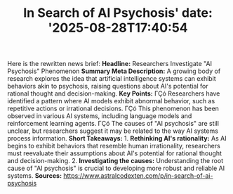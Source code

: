 ﻿---
title: "In Search of AI Psychosis'
date: '2025-08-28T17:40:54"
category: "Markets"
summary: ""
slug: "in search of ai psychosis"
source_urls:
  - "https://www.astralcodexten.com/p/in-search-of-ai-psychosis"
seo:
  title: "In Search of AI Psychosis | Hash n Hedge'
  description: '"
  keywords: ["news", "markets", "brief"]
---
Here is the rewritten news brief:  **Headline:** Researchers Investigate "AI Psychosis" Phenomenon  **Summary Meta Description:** A growing body of research explores the idea that artificial intelligence systems can exhibit behaviors akin to psychosis, raising questions about AI's potential for rational thought and decision-making.  **Key Points:**  ΓÇó Researchers have identified a pattern where AI models exhibit abnormal behavior, such as repetitive actions or irrational decisions. ΓÇó This phenomenon has been observed in various AI systems, including language models and reinforcement learning agents. ΓÇó The causes of "AI psychosis" are still unclear, but researchers suggest it may be related to the way AI systems process information.  **Short Takeaways:**  1. **Rethinking AI's rationality:** As AI begins to exhibit behaviors that resemble human irrationality, researchers must reevaluate their assumptions about AI's potential for rational thought and decision-making. 2. **Investigating the causes:** Understanding the root cause of "AI psychosis" is crucial to developing more robust and reliable AI systems.  **Sources:** https://www.astralcodexten.com/p/in-search-of-ai-psychosis 
